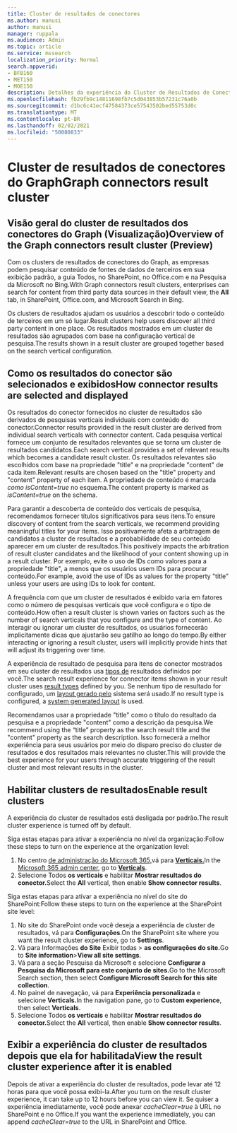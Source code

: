 ```yaml
---
title: Cluster de resultados de conectores
ms.author: manusi
author: manusi
manager: ruppala
ms.audience: Admin
ms.topic: article
ms.service: mssearch
localization_priority: Normal
search.appverid:
- BFB160
- MET150
- MOE150
description: Detalhes da experiência do Cluster de Resultados de Conectores
ms.openlocfilehash: fb29fb9c14811698fb7c5d043853b57231c76a0b
ms.sourcegitcommit: d1bc6c41ecf47584373ce57543502bed55753d0c
ms.translationtype: MT
ms.contentlocale: pt-BR
ms.lasthandoff: 02/02/2021
ms.locfileid: "50080833"
---
```

# <a name="graph-connectors-result-cluster"></a><span data-ttu-id="c7959-103">Cluster de resultados de conectores do Graph</span><span class="sxs-lookup"><span data-stu-id="c7959-103">Graph connectors result cluster</span></span>

## <a name="overview-of-the-graph-connectors-result-cluster-preview"></a><span data-ttu-id="c7959-104">Visão geral do cluster de resultados dos conectores do Graph (Visualização)</span><span class="sxs-lookup"><span data-stu-id="c7959-104">Overview of the Graph connectors result cluster (Preview)</span></span>  

<span data-ttu-id="c7959-105">Com os clusters de resultados de conectores do Graph, as empresas  podem pesquisar conteúdo de fontes de dados de terceiros em sua exibição padrão, a guia Todos, no SharePoint, no Office.com e na Pesquisa da Microsoft no Bing.</span><span class="sxs-lookup"><span data-stu-id="c7959-105">With Graph connectors result clusters, enterprises can search for content from third party data sources in their default view, the **All** tab, in SharePoint, Office.com, and Microsoft Search in Bing.</span></span>

<span data-ttu-id="c7959-106">Os clusters de resultados ajudam os usuários a descobrir todo o conteúdo de terceiros em um só lugar.</span><span class="sxs-lookup"><span data-stu-id="c7959-106">Result clusters help users discover all third party content in one place.</span></span> <span data-ttu-id="c7959-107">Os resultados mostrados em um cluster de resultados são agrupados com base na configuração vertical de pesquisa.</span><span class="sxs-lookup"><span data-stu-id="c7959-107">The results shown in a result cluster are grouped together based on the search vertical configuration.</span></span>

## <a name="how-connector-results-are-selected-and-displayed"></a><span data-ttu-id="c7959-108">Como os resultados do conector são selecionados e exibidos</span><span class="sxs-lookup"><span data-stu-id="c7959-108">How connector results are selected and displayed</span></span>

<span data-ttu-id="c7959-109">Os resultados do conector fornecidos no cluster de resultados são derivados de pesquisas verticais individuais com conteúdo do conector.</span><span class="sxs-lookup"><span data-stu-id="c7959-109">Connector results provided in the result cluster are derived from individual search verticals with connector content.</span></span> <span data-ttu-id="c7959-110">Cada pesquisa vertical fornece um conjunto de resultados relevantes que se torna um cluster de resultados candidatos.</span><span class="sxs-lookup"><span data-stu-id="c7959-110">Each search vertical provides a set of relevant results which becomes a candidate result cluster.</span></span> <span data-ttu-id="c7959-111">Os resultados relevantes são escolhidos com base na propriedade "title" e na propriedade "content" de cada item.</span><span class="sxs-lookup"><span data-stu-id="c7959-111">Relevant results are chosen based on the "title" property and "content" property of each item.</span></span> <span data-ttu-id="c7959-112">A propriedade de conteúdo é marcada *como isContent=true* no esquema.</span><span class="sxs-lookup"><span data-stu-id="c7959-112">The content property is marked as *isContent=true* on the schema.</span></span>

<span data-ttu-id="c7959-113">Para garantir a descoberta de conteúdo dos verticais de pesquisa, recomendamos fornecer títulos significativos para seus itens.</span><span class="sxs-lookup"><span data-stu-id="c7959-113">To ensure discovery of content from the search verticals, we recommend providing meaningful titles for your items.</span></span> <span data-ttu-id="c7959-114">Isso positivamente afeta a arbitragem de candidatos a cluster de resultados e a probabilidade de seu conteúdo aparecer em um cluster de resultados.</span><span class="sxs-lookup"><span data-stu-id="c7959-114">This positively impacts the arbitration of result cluster candidates and the likelihood of your content showing up in a result cluster.</span></span> <span data-ttu-id="c7959-115">Por exemplo, evite o uso de IDs como valores para a propriedade "title", a menos que os usuários usem IDs para procurar conteúdo.</span><span class="sxs-lookup"><span data-stu-id="c7959-115">For example, avoid the use of IDs as values for the property "title" unless your users are using IDs to look for content.</span></span>

<span data-ttu-id="c7959-116">A frequência com que um cluster de resultados é exibido varia em fatores como o número de pesquisas verticais que você configura e o tipo de conteúdo.</span><span class="sxs-lookup"><span data-stu-id="c7959-116">How often a result cluster is shown varies on factors such as the number of search verticals that you configure and the type of content.</span></span> <span data-ttu-id="c7959-117">Ao interagir ou ignorar um cluster de resultados, os usuários fornecerão implicitamente dicas que ajustarão seu gatilho ao longo do tempo.</span><span class="sxs-lookup"><span data-stu-id="c7959-117">By either interacting or ignoring a result cluster, users will implicitly provide hints that will adjust its triggering over time.</span></span>

<span data-ttu-id="c7959-118">A experiência de resultado de pesquisa para itens de conector mostrados em seu cluster de resultados usa [tipos de](https://docs.microsoft.com/microsoftsearch/customize-search-page#create-your-own-result-type) resultados definidos por você.</span><span class="sxs-lookup"><span data-stu-id="c7959-118">The search result experience for connector items shown in your result cluster uses [result types](https://docs.microsoft.com/microsoftsearch/customize-search-page#create-your-own-result-type) defined by you.</span></span> <span data-ttu-id="c7959-119">Se nenhum tipo de resultado for configurado, um [layout gerado pelo](https://docs.microsoft.com/microsoftsearch/customize-search-page#default-search-result-layout) sistema será usado.</span><span class="sxs-lookup"><span data-stu-id="c7959-119">If no result type is configured, a [system generated layout](https://docs.microsoft.com/microsoftsearch/customize-search-page#default-search-result-layout) is used.</span></span> 

<span data-ttu-id="c7959-120">Recomendamos usar a propriedade "title" como o título do resultado da pesquisa e a propriedade "content" como a descrição da pesquisa.</span><span class="sxs-lookup"><span data-stu-id="c7959-120">We recommend using the “title” property as the search result title and the "content" property as the search description.</span></span> <span data-ttu-id="c7959-121">Isso fornecerá a melhor experiência para seus usuários por meio do disparo preciso do cluster de resultados e dos resultados mais relevantes no cluster.</span><span class="sxs-lookup"><span data-stu-id="c7959-121">This will provide the best experience for your users through accurate triggering of the result cluster and most relevant results in the cluster.</span></span> 

## <a name="enable-result-clusters"></a><span data-ttu-id="c7959-122">Habilitar clusters de resultados</span><span class="sxs-lookup"><span data-stu-id="c7959-122">Enable result clusters</span></span>
  
<span data-ttu-id="c7959-123">A experiência do cluster de resultados está desligada por padrão.</span><span class="sxs-lookup"><span data-stu-id="c7959-123">The result cluster experience is turned off by default.</span></span>  

<span data-ttu-id="c7959-124">Siga estas etapas para ativar a experiência no nível da organização:</span><span class="sxs-lookup"><span data-stu-id="c7959-124">Follow these steps to turn on the experience at the organization level:</span></span>

1. <span data-ttu-id="c7959-125">No centro [de administração do Microsoft 365,](https://admin.microsoft.com)vá para [**Verticais.**](https://admin.microsoft.com/Adminportal/Home#/MicrosoftSearch/verticals)</span><span class="sxs-lookup"><span data-stu-id="c7959-125">In the [Microsoft 365 admin center](https://admin.microsoft.com), go to [**Verticals**](https://admin.microsoft.com/Adminportal/Home#/MicrosoftSearch/verticals).</span></span>
2. <span data-ttu-id="c7959-126">Selecione Todos **os verticais** e habilitar **Mostrar resultados do conector.**</span><span class="sxs-lookup"><span data-stu-id="c7959-126">Select  the **All** vertical, then enable **Show connector results**.</span></span> 


<span data-ttu-id="c7959-127">Siga estas etapas para ativar a experiência no nível do site do SharePoint:</span><span class="sxs-lookup"><span data-stu-id="c7959-127">Follow these steps to turn on the experience at the SharePoint site level:</span></span>

1. <span data-ttu-id="c7959-128">No site do SharePoint onde você deseja a experiência de cluster de resultados, vá para **Configurações**.</span><span class="sxs-lookup"><span data-stu-id="c7959-128">On the SharePoint site where you want the result cluster experience, go to **Settings**.</span></span>
2. <span data-ttu-id="c7959-129">Vá para Informações **do Site** Exibir todas > **as configurações do site.**</span><span class="sxs-lookup"><span data-stu-id="c7959-129">Go to **Site information**>**View all site settings**.</span></span>
3. <span data-ttu-id="c7959-130">Vá para a seção Pesquisa da Microsoft e selecione **Configurar a Pesquisa da Microsoft para este conjunto de sites.**</span><span class="sxs-lookup"><span data-stu-id="c7959-130">Go to the Microsoft Search section, then select **Configure Microsoft Search for this site collection**.</span></span>
4. <span data-ttu-id="c7959-131">No painel de navegação, vá para **Experiência personalizada** e selecione **Verticals.**</span><span class="sxs-lookup"><span data-stu-id="c7959-131">In the navigation pane, go to **Custom experience**, then select **Verticals**.</span></span>
5. <span data-ttu-id="c7959-132">Selecione Todos **os verticais** e habilitar **Mostrar resultados do conector.**</span><span class="sxs-lookup"><span data-stu-id="c7959-132">Select the **All** vertical, then enable **Show connector results**.</span></span>

## <a name="view-the-result-cluster-experience-after-it-is-enabled"></a><span data-ttu-id="c7959-133">Exibir a experiência do cluster de resultados depois que ela for habilitada</span><span class="sxs-lookup"><span data-stu-id="c7959-133">View the result cluster experience after it is enabled</span></span>

<span data-ttu-id="c7959-134">Depois de ativar a experiência do cluster de resultados, pode levar até 12 horas para que você possa exibi-la.</span><span class="sxs-lookup"><span data-stu-id="c7959-134">After you turn on the result cluster experience, it can take up to 12 hours before you can view it.</span></span> <span data-ttu-id="c7959-135">Se quiser a experiência imediatamente, você pode anexar *cacheClear=true* à URL no SharePoint e no Office.</span><span class="sxs-lookup"><span data-stu-id="c7959-135">If you want the experience immediately, you can append *cacheClear=true* to the URL in SharePoint and Office.</span></span>
